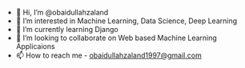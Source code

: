 - 👋 Hi, I’m @obaidullahzaland
- 👀 I’m interested in Machine Learning, Data Science, Deep Learning
- 🌱 I’m currently learning Django 
- 💞️ I’m looking to collaborate on Web based Machine Learning Applicaions
- 📫 How to reach me - obaidullahzaland1997@gmail.com

<!---
obaidullahzaland/obaidullahzaland is a ✨ special ✨ repository because its `README.md` (this file) appears on your GitHub profile.
You can click the Preview link to take a look at your changes.
--->
